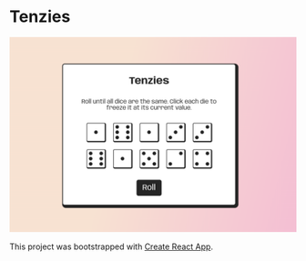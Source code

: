 # Tenzies

![image](./public/screenshot.png)

This project was bootstrapped with [Create React App](https://github.com/facebook/create-react-app).
